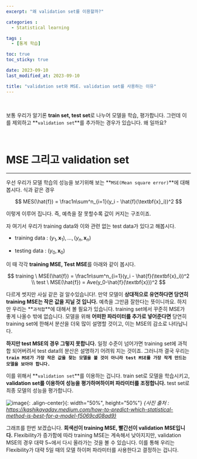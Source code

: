 ```yaml
---
excerpt: "왜 validation set를 이용할까?"

categories :
  - Statistical learning

tags :
  - [통계 학습]

toc: true
toc_sticky: true

date: 2023-09-10
last_modified_at: 2023-09-10

title: "validation set와 MSE. validation set를 사용하는 이유"
---
```


<br>

보통 우리가 알기론 **train set, test set**로 나누어 모델을 학습, 평가합니다. 그런데 이를 제외하고 **`validation set`**를 추가하는 경우가 있습니다. 왜 일까요?

<br>

# MSE 그리고 validation set

---

우선 우리가 모델 학습의 성능을 보기위해 보는 **`MSE(Mean square error)`**에 대해 봅시다. 식과 같은 경우

$$
MES(\hat{f}) = \frac1n\sum^n_{i=1}(y_i - \hat{f}(\textbf{x}_i))^2
$$

이렇게 이루어 집니다. 즉, 예측을 잘 못할수록 값이 커지는 구조이죠.

자 여기서 우리가 training data와 이와 관련 없는 test data가 있다고 해봅시다.

- training data : ${(y_1,\textbf{x}_1),...,(y_n,\textbf{x}_n)}$
  
- testing data : $(y_0, \textbf{x}_0)$
  

이 때 각각 **training MSE, Test MSE**를 아래와 같이 봅시다.

$$
training \ MSE(\hat{f}) = \frac1n\sum^n_{i=1}(y_i - \hat{f}(\textbf{x}_i))^2 \\
test \ MSE(\hat{f}) = Ave(y_0-\hat{f}(\textbf{x}))^2
$$

다르게 썻지만 사실 같은 걸 알수있습니다!. 만약 모델이 **상대적으로 유연하다면 당연히 training MSE는 작은 값을 지닐 것 입니다.** 예측을 그만큼 잘한다는 뜻이니까요. 하지만 우리는 **`과적합`**에 대해서 볼 필요가 있습니다. training set에서 꾸준히 MSE가 좋게 나올수 밖에 없습니다. 모델을 위해 **어떠한 파라미터를 추가로 넣어준다면** 당연히 training set에 한해서 분산을 더욱 많이 설명할 것이고, 이는 MSE의 감소로 나타납니다.

**하지만 test MSE의 경우 그렇지 못합니다.** 일정 수준이 넘어가면 training set에 과적합 되어버려서 test data의 분산은 설명하기 어려워 지는 것이죠. 그러니까 결국 우리는 **`train MSE가 가장 작은 값을 찾는 모델을 볼 것이 아니라 test MSE를 가장 작게 만드는 모델을 보아야 합니다.`**

이를 위해서 **`validation set`**를 이용하는 겁니다. train set로 모델을 학습시키고, **validation set를 이용하여 성능을 평가하며하이퍼 파라미터를 조정합니다.** test set로 최종 모델의 성능을 평가합니다.

![image](https://github.com/novicedata/scrap-comment/assets/88019539/bc680e51-a531-4407-941d-a8f5c6138ea3){: .align-center}{: width="50%", height="50%"}
*{사진 출처 : https://kashikayadav.medium.com/how-to-predict-which-statistical-method-is-best-for-a-model-f5069cd08ad9}*

그래프를 한번 보겠습니다. **회색선이 training MSE, 빨간선이 validation MSE입니다.** Flexibility가 증가함에 따라 training MSE는 계속해서 낮아지지만, validation MSE의 경우 대략 5~에서 다시 올라가는 것을 볼 수 있습니다. 이를 통해 우리는 Flexibility가 대략 5일 때의 모델 하이퍼 파라미터를 사용한다고 결정하는 겁니다.
